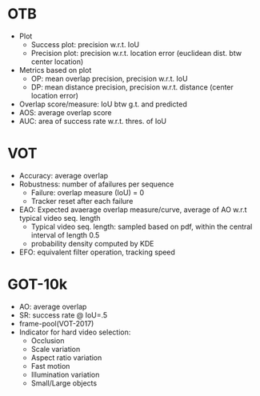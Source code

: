 # OTB
* Plot
  * Success plot: precision w.r.t. IoU
  * Precision plot: precision w.r.t. location error (euclidean dist. btw center location)
* Metrics based on plot
  * OP: mean overlap precision, precision w.r.t. IoU
  * DP: mean distance precision, precision w.r.t. distance (center location error)
* Overlap score/measure: IoU btw g.t. and predicted
* AOS: average overlap score
* AUC: area of success rate w.r.t. thres. of IoU

# VOT
* Accuracy: average overlap
* Robustness: number of afailures per sequence
  * Failure: overlap measure (IoU) = 0
  * Tracker reset after each failure
* EAO: Expected avaerage overlap measure/curve, average of AO w.r.t typical video seq. length
  * Typical video seq. length: sampled based on pdf, within the central interval of length 0.5
  * probability density computed by KDE
* EFO: equivalent filter operation, tracking speed

# GOT-10k
* AO: average overlap
* SR: success rate @ IoU=.5
* frame-pool(VOT-2017)
* Indicator for hard video selection:
  * Occlusion
  * Scale variation
  * Aspect ratio variation
  * Fast motion
  * Illumination variation
  * Small/Large objects
